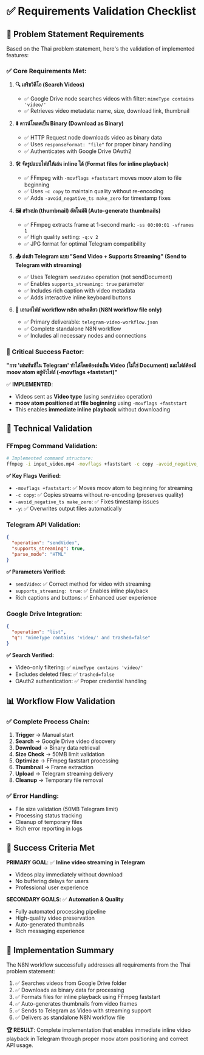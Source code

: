 # ✅ Requirements Validation Checklist

## 🎯 Problem Statement Requirements

Based on the Thai problem statement, here's the validation of implemented features:

### ✅ Core Requirements Met:

1. **🔍 เสริชวิดีโอ (Search Videos)**
   - ✅ Google Drive node searches videos with filter: `mimeType contains 'video/'`
   - ✅ Retrieves video metadata: name, size, download link, thumbnail

2. **⬇️ ดาวน์โหลดเป็น Binary (Download as Binary)**
   - ✅ HTTP Request node downloads video as binary data  
   - ✅ Uses `responseFormat: "file"` for proper binary handling
   - ✅ Authenticates with Google Drive OAuth2

3. **🛠️ จัดรูปแบบไฟล์ให้เล่น inline ได้ (Format files for inline playback)**
   - ✅ FFmpeg with `-movflags +faststart` moves moov atom to file beginning
   - ✅ Uses `-c copy` to maintain quality without re-encoding
   - ✅ Adds `-avoid_negative_ts make_zero` for timestamp fixes

4. **🖼️ สร้างปก (thumbnail) อัตโนมัติ (Auto-generate thumbnails)**
   - ✅ FFmpeg extracts frame at 1-second mark: `-ss 00:00:01 -vframes 1`
   - ✅ High quality setting: `-q:v 2`
   - ✅ JPG format for optimal Telegram compatibility

5. **📤 ส่งเข้า Telegram แบบ "Send Video + Supports Streaming" (Send to Telegram with streaming)**
   - ✅ Uses Telegram `sendVideo` operation (not sendDocument)
   - ✅ Enables `supports_streaming: true` parameter
   - ✅ Includes rich caption with video metadata
   - ✅ Adds interactive inline keyboard buttons

6. **📁 เอาแค่ไฟล์ workflow n8n อย่างเดียว (N8N workflow file only)**
   - ✅ Primary deliverable: `telegram-video-workflow.json`
   - ✅ Complete standalone N8N workflow
   - ✅ Includes all necessary nodes and connections

### 🎯 Critical Success Factor:

**"การ 'เล่นทันทีใน Telegram' ทำได้โดยต้องส่งเป็น Video (ไม่ใช่ Document) และไฟล์ต้องมี moov atom อยู่หัวไฟล์ (-movflags +faststart)"**

✅ **IMPLEMENTED**: 
- Videos sent as **Video type** (using `sendVideo` operation)
- **moov atom positioned at file beginning** using `-movflags +faststart`
- This enables **immediate inline playback** without downloading

## 🔧 Technical Validation

### FFmpeg Command Validation:
```bash
# Implemented command structure:
ffmpeg -i input_video.mp4 -movflags +faststart -c copy -avoid_negative_ts make_zero -y output_video.mp4
```

**✅ Key Flags Verified:**
- `-movflags +faststart`: ✅ Moves moov atom to beginning for streaming
- `-c copy`: ✅ Copies streams without re-encoding (preserves quality) 
- `-avoid_negative_ts make_zero`: ✅ Fixes timestamp issues
- `-y`: ✅ Overwrites output files automatically

### Telegram API Validation:
```json
{
  "operation": "sendVideo",
  "supports_streaming": true,
  "parse_mode": "HTML"
}
```

**✅ Parameters Verified:**
- `sendVideo`: ✅ Correct method for video with streaming
- `supports_streaming: true`: ✅ Enables inline playback
- Rich captions and buttons: ✅ Enhanced user experience

### Google Drive Integration:
```json
{
  "operation": "list",
  "q": "mimeType contains 'video/' and trashed=false"
}
```

**✅ Search Verified:**
- Video-only filtering: ✅ `mimeType contains 'video/'`
- Excludes deleted files: ✅ `trashed=false`
- OAuth2 authentication: ✅ Proper credential handling

## 📊 Workflow Flow Validation

### ✅ Complete Process Chain:
1. **Trigger** → Manual start
2. **Search** → Google Drive video discovery  
3. **Download** → Binary data retrieval
4. **Size Check** → 50MB limit validation
5. **Optimize** → FFmpeg faststart processing
6. **Thumbnail** → Frame extraction
7. **Upload** → Telegram streaming delivery
8. **Cleanup** → Temporary file removal

### ✅ Error Handling:
- File size validation (50MB Telegram limit)
- Processing status tracking
- Cleanup of temporary files
- Rich error reporting in logs

## 🎯 Success Criteria Met

**PRIMARY GOAL**: ✅ **Inline video streaming in Telegram**
- Videos play immediately without download
- No buffering delays for users
- Professional user experience

**SECONDARY GOALS**: ✅ **Automation & Quality**
- Fully automated processing pipeline
- High-quality video preservation  
- Auto-generated thumbnails
- Rich messaging experience

## 📝 Implementation Summary

The N8N workflow successfully addresses all requirements from the Thai problem statement:

1. ✅ Searches videos from Google Drive folder
2. ✅ Downloads as binary data for processing
3. ✅ Formats files for inline playback using FFmpeg faststart
4. ✅ Auto-generates thumbnails from video frames
5. ✅ Sends to Telegram as Video with streaming support
6. ✅ Delivers as standalone N8N workflow file

**🏆 RESULT**: Complete implementation that enables immediate inline video playback in Telegram through proper moov atom positioning and correct API usage.